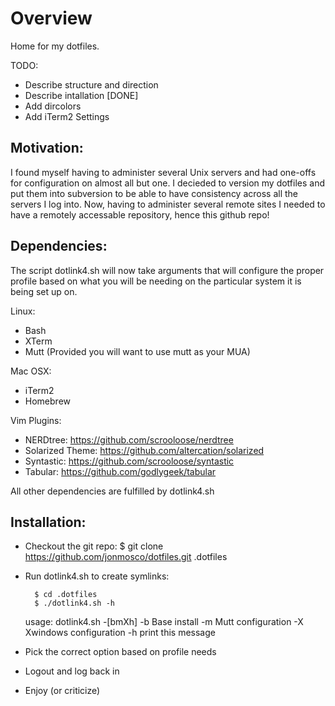 Overview
===============================================================================

Home for my dotfiles.

TODO:
- Describe structure and direction
- Describe intallation [DONE]
- Add dircolors 
- Add iTerm2 Settings

Motivation:
-------------------------------------------------------------------------------

I found myself having to administer several Unix servers and had one-offs for 
configuration on almost all but one.  I decieded to version my dotfiles and 
put them into subversion to be able to have consistency across all the servers
I log into.  Now, having to administer several remote sites I needed to have a 
remotely accessable repository, hence this github repo!  

Dependencies:
-------------------------------------------------------------------------------

The script dotlink4.sh will now take arguments that will configure the proper
profile based on what you will be needing on the particular system it is being set
up on.

Linux:
- Bash
- XTerm
- Mutt (Provided you will want to use mutt as your MUA)

Mac OSX: 
- iTerm2
- Homebrew

Vim Plugins:
- NERDtree: https://github.com/scrooloose/nerdtree
- Solarized Theme: https://github.com/altercation/solarized
- Syntastic: https://github.com/scrooloose/syntastic
- Tabular: https://github.com/godlygeek/tabular

All other dependencies are fulfilled by dotlink4.sh

Installation:
-------------------------------------------------------------------------------

- Checkout the git repo: $ git clone https://github.com/jonmosco/dotfiles.git .dotfiles
- Run dotlink4.sh to create symlinks: 

        $ cd .dotfiles 
        $ ./dotlink4.sh -h
	usage: dotlink4.sh -[bmXh]
	-b Base install
	-m Mutt configuration
	-X Xwindows configuration
	-h print this message

- Pick the correct option based on profile needs
- Logout and log back in
- Enjoy (or criticize) 
